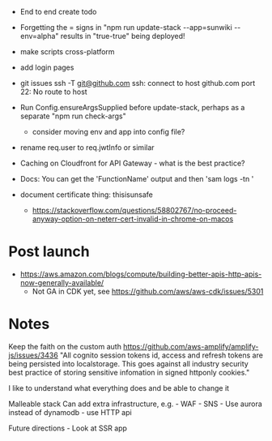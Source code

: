 - End to end create todo        

- Forgetting the = signs in "npm run update-stack --app=sunwiki --env=alpha" results in "true-true" being deployed!

- make scripts cross-platform
- add login pages
- git issues
    ssh -T git@github.com
    ssh: connect to host github.com port 22: No route to host
- Run Config.ensureArgsSupplied before update-stack, perhaps as a separate "npm run check-args"
  - consider moving env and app into config file?
- rename req.user to req.jwtInfo or similar
- Caching on Cloudfront for API Gateway - what is the best practice?
- Docs: You can get the 'FunctionName' output and then 'sam logs -tn <FunctionName>'

- document certificate thing: thisisunsafe
  - https://stackoverflow.com/questions/58802767/no-proceed-anyway-option-on-neterr-cert-invalid-in-chrome-on-macos

# Post launch

- https://aws.amazon.com/blogs/compute/building-better-apis-http-apis-now-generally-available/
  - Not GA in CDK yet, see https://github.com/aws/aws-cdk/issues/5301


# Notes

Keep the faith on the custom auth
    https://github.com/aws-amplify/amplify-js/issues/3436
        "All cognito session tokens id, access and refresh tokens are being persisted into localstorage. This goes against all industry security best practice of storing sensitive infomation in signed httponly cookies."

I like to understand what everything does and be able to change it

Malleable stack
    Can add extra infrastructure, e.g.
        - WAF
        - SNS
        - Use aurora instead of dynamodb
        - use HTTP api

Future directions
    - Look at SSR app